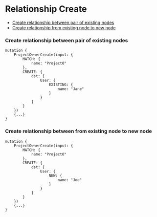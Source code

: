 # Relationship Create
  
* [Create relationship between pair of existing nodes](#create-relationship-between-pair-of-existing-nodes)
* [Create relationship from existing node to new node](#create-relationship-from-existing-node-to-new-node)

### Create relationship between pair of existing nodes

```
mutation {
    ProjectOwnerCreate(input: {
        MATCH: {
            name: "Project0"
        },
        CREATE: {
            dst: {
                User: {
                    EXISTING: {
                        name: "Jane"
                    }
                }
            }
        } 
    })
    {...}
}
```

### Create relationship between from existing node to new node

```
mutation {
    ProjectOwnerCreate(input: {
        MATCH: {
            name: "Project0"
        },
        CREATE: {
            dst: {
                User: {
                    NEW: {
                        name: "Joe"
                    }
                }
            }
        } 
    })
    {...}
}
```